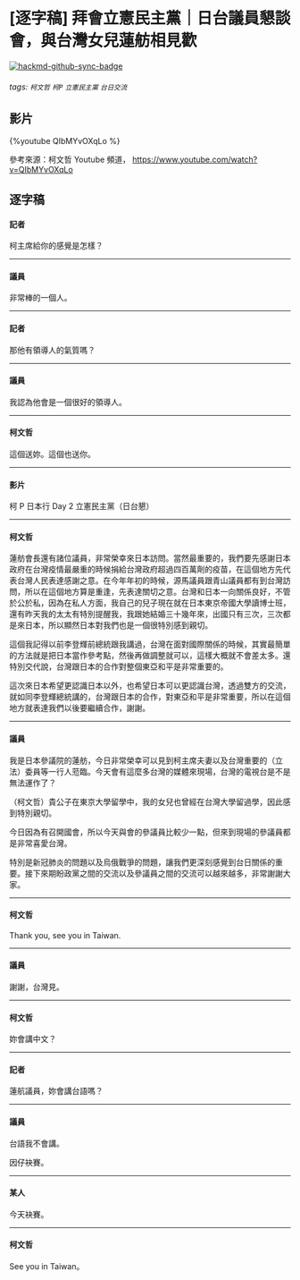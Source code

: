# [逐字稿] 拜會立憲民主黨｜日台議員懇談會，與台灣女兒蓮舫相見歡

[![hackmd-github-sync-badge](https://hackmd.io/Ttj2G0nERPO_qrgmyOwAbQ/badge)](https://hackmd.io/Ttj2G0nERPO_qrgmyOwAbQ)


###### tags: `柯文哲` `柯P` `立憲民主黨` `台日交流`

## 影片

{%youtube QIbMYvOXqLo %}

參考來源：柯文哲 Youtube 頻道， https://www.youtube.com/watch?v=QIbMYvOXqLo


## 逐字稿

#### 記者

柯主席給你的感覺是怎樣？

---

#### 議員

非常棒的一個人。

---

#### 記者

那他有領導人的氣質嗎？

---

#### 議員

我認為他會是一個很好的領導人。

---

#### 柯文哲

這個送妳。這個也送你。

---

#### 影片

柯 P 日本行 Day 2 立憲民主黨（日台懇）

---

#### 柯文哲

蓮舫會長還有諸位議員，非常榮幸來日本訪問。當然最重要的，我們要先感謝日本政府在台灣疫情最嚴重的時候捐給台灣政府超過四百萬劑的疫苗，在這個地方先代表台灣人民表達感謝之意。在今年年初的時候，源馬議員跟青山議員都有到台灣訪問，所以在這個地方算是重逢，先表達關切之意。台灣和日本一向關係良好，不管於公於私，因為在私人方面，我自己的兒子現在就在日本東京帝國大學讀博士班，還有昨天我的太太有特別提醒我，我跟她結婚三十幾年來，出國只有三次，三次都是來日本，所以顯然日本對我們也是一個很特別感到親切。

這個我記得以前李登輝前總統跟我講過，台灣在面對國際關係的時候，其實最簡單的方法就是把日本當作參考點，然後再做調整就可以，這樣大概就不會差太多。還特別交代說，台灣跟日本的合作對整個東亞和平是非常重要的。

這次來日本希望更認識日本以外，也希望日本可以更認識台灣，透過雙方的交流，就如同李登輝總統講的，台灣跟日本的合作，對東亞和平是非常重要，所以在這個地方就表達我們以後要繼續合作，謝謝。

---

#### 議員

我是日本參議院的蓮舫，今日非常榮幸可以見到柯主席夫妻以及台灣重要的（立法）委員等一行人蒞臨。今天會有這麼多台灣的媒體來現場，台灣的電視台是不是無法運作了？

（柯文哲）貴公子在東京大學留學中，我的女兒也曾經在台灣大學留過學，因此感到特別親切。

今日因為有召開國會，所以今天與會的參議員比較少一點，但來到現場的參議員都是非常喜愛台灣。

特別是新冠肺炎的問題以及烏俄戰爭的問題，讓我們更深刻感覺到台日關係的重要。接下來期盼政黨之間的交流以及參議員之間的交流可以越來越多，非常謝謝大家。

---

#### 柯文哲

Thank you, see you in Taiwan. 

---

#### 議員

謝謝，台灣見。

---

#### 柯文哲

妳會講中文？

---

#### 記者

蓮航議員，妳會講台語嗎？

---

#### 議員

台語我不會講。

因仔袂賽。

---

#### 某人

今天袂賽。

---

#### 柯文哲

See you in Taiwan。

